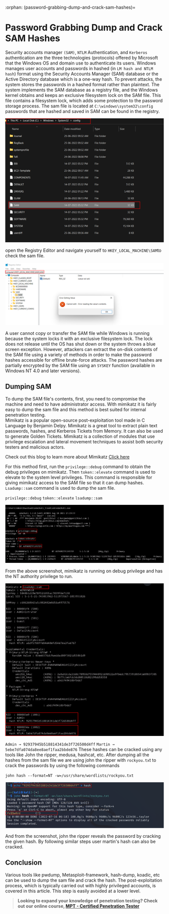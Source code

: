 :orphan:
(password-grabbing-dump-and-crack-sam-hashes)=
# Password Grabbing Dump and Crack SAM Hashes
 
Security accounts manager `(SAM)`, `NTLM` Authentication, and `Kerberos` authentication are the three technologies (protocols) offered by Microsoft that the Windows OS and domain use to authenticate its users. Windows manages user accounts and passwords in hashed (in `LM hash and NTLM hash`) format using the Security Accounts Manager (SAM) database or the Active Directory database which is a one-way hash.  To prevent attacks, the system stores the passwords in a hashed format rather than plaintext. The system implements the SAM database as a registry file, and the Windows kernel obtains and keeps an exclusive filesystem lock on the SAM file. This file contains a filesystem lock, which adds some protection to the password storage process. The sam file is located at `C:\windows\system32\config`  passwords that are hashed and saved in SAM can be found in the registry. 

![sam_1.png](images/sam_1.png)

open the Registry Editor and navigate yourself to `HKEY_LOCAL_MACHINE\SAM`to check the sam file.

![sam_2.png](images/sam_2.png)

A user cannot copy or transfer the SAM file while Windows is running because the system locks it with an exclusive filesystem lock. The lock does not release until the OS has shut down or the system throws a blue screen exception. However, attackers can extract the on-disk contents of the SAM file using a variety of methods in order to make the password hashes accessible for offline brute-force attacks. The password hashes are partially encrypted by the SAM file using an `SYSKEY` function (available in Windows NT 4.0 and later versions).

## Dumping SAM 

To dump the SAM file's contents, first, you need to compromise the machine and need to have administrator access. With mimikatz it is fairly easy to dump the sam file and this method is best suited for internal penetration testing.  
Mimikatz is a popular open-source post-exploitation tool made in C Language by Benjamin Delpy. Mimikatz is a great tool to extract plain text passwords, hashes, and Kerberos Tickets from Memory. It can also be used to generate Golden Tickets. Mimikatz is a collection of modules that use privilege escalation and lateral movement techniques to assist both security testers and malicious actors. 

Check out this blog to learn more about Mimikatz [Click here](mimikatz-the-post-exploitation-tool-for-offensive-security-testing)

For this method first, run the `privilege::debug` command to obtain the debug privileges on mimikatz. Then `token::elevate` command is used to elevate to the system level privileges. This command is responsible for giving mimikatz access to the SAM file so that it can dump hashes. `Lsadump::sam` command is used to dump the sam file. 

``privilege::debug``
`token::elevate`
`lsadump::sam`

![sam_3.png](images/sam_3.png)

From the above screenshot, mimikatz is running on debug privilege and has the NT authority privilege to run. 

![sam_4.png](images/sam_4.png)

`Admin → 92937945b518814341de3f726500d4ff`
`Martin → 5ebe7dfa074da8ee8aef1faa2bbde876`
These hashes can be cracked using any tools like John the ripper, medusa, hashcat, etc. After dumping all the hashes from the sam file we are using john the ripper with `rockyou.tx`t to crack the passwords by using the following commands

`john hash --format=NT -w=/usr/share/wordlists/rockyou.txt`

![sam_5.png](images/sam_5.png)

And from the screenshot, john the ripper reveals the password by cracking the given hash. By following similar steps user martin's hash can also be cracked.

## Conclusion

Various tools like pwdump, Metasploit-framework, hash-dump, koadic, etc can be used to dump the sam file and crack the hash. The post-exploitation process, which is typically carried out with highly privileged accounts, is covered in this article. This step is easily avoided at a lower level.

> **Looking to expand your knowledge of penetration testing? Check out our online course, [MPT - Certified Penetration Tester](https://www.mosse-institute.com/certifications/mpt-certified-penetration-tester.html)**